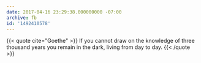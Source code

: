 ```yaml
---
date: 2017-04-16 23:29:38.000000000 -07:00
archive: fb
id: '1492410578'
---
```


{{< quote cite="Goethe" >}}
If you cannot draw on the knowledge of three thousand years you remain in the dark, living from day to day.
{{< /quote >}}
